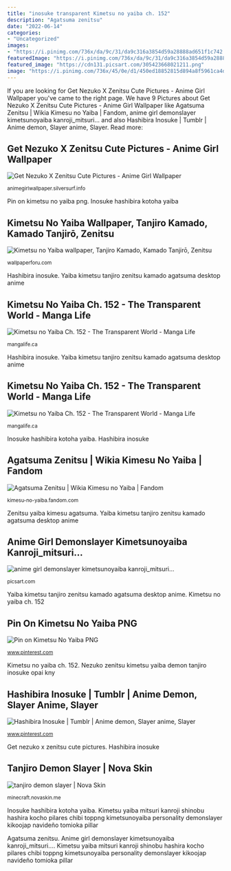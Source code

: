 ```yaml
---
title: "inosuke transparent Kimetsu no yaiba ch. 152"
description: "Agatsuma zenitsu"
date: "2022-06-14"
categories:
- "Uncategorized"
images:
- "https://i.pinimg.com/736x/da/9c/31/da9c316a3854d59a28888ad651f1c742.jpg"
featuredImage: "https://i.pinimg.com/736x/da/9c/31/da9c316a3854d59a28888ad651f1c742.jpg"
featured_image: "https://cdn131.picsart.com/305423668021211.png"
image: "https://i.pinimg.com/736x/45/0e/d1/450ed18852815d894a8f5961ca4d1e94.jpg"
---
```


If you are looking for Get Nezuko X Zenitsu Cute Pictures - Anime Girl Wallpaper you've came to the right page. We have 9 Pictures about Get Nezuko X Zenitsu Cute Pictures - Anime Girl Wallpaper like Agatsuma Zenitsu | Wikia Kimesu no Yaiba | Fandom, anime girl demonslayer kimetsunoyaiba kanroji_mitsuri... and also Hashibira Inosuke | Tumblr | Anime demon, Slayer anime, Slayer. Read more:

## Get Nezuko X Zenitsu Cute Pictures - Anime Girl Wallpaper

![Get Nezuko X Zenitsu Cute Pictures - Anime Girl Wallpaper](https://i.pinimg.com/736x/da/9c/31/da9c316a3854d59a28888ad651f1c742.jpg "Kimetsu no yaiba wallpaper, tanjiro kamado, kamado tanjirō, zenitsu")

<small>animegirlwallpaper.silversurf.info</small>

Pin on kimetsu no yaiba png. Inosuke hashibira kotoha yaiba

## Kimetsu No Yaiba Wallpaper, Tanjiro Kamado, Kamado Tanjirō, Zenitsu

![Kimetsu no Yaiba wallpaper, Tanjiro Kamado, Kamado Tanjirō, Zenitsu](https://wallpaperforu.com/wp-content/uploads/2020/08/kimetsu-no-yaiba-wallpaper-20083114053433.jpg "Manga yaiba kimetsu demon slayer chapter through transparent vs ch tanjiro")

<small>wallpaperforu.com</small>

Hashibira inosuke. Yaiba kimetsu tanjiro zenitsu kamado agatsuma desktop anime

## Kimetsu No Yaiba Ch. 152 - The Transparent World - Manga Life

![Kimetsu no Yaiba Ch. 152 - The Transparent World - Manga Life](http://mangalife.ca/wp-content/uploads/2021/03/3-58-1130x825.jpg "Nezuko zenitsu kimetsu yaiba demon tanjiro inosuke opai kny")

<small>mangalife.ca</small>

Hashibira inosuke. Yaiba kimetsu tanjiro zenitsu kamado agatsuma desktop anime

## Kimetsu No Yaiba Ch. 152 - The Transparent World - Manga Life

![Kimetsu no Yaiba Ch. 152 - The Transparent World - Manga Life](http://mangalife.ca/wp-content/uploads/2021/03/15-59-701x1024.jpg "Inosuke hashibira kotoha yaiba")

<small>mangalife.ca</small>

Inosuke hashibira kotoha yaiba. Hashibira inosuke

## Agatsuma Zenitsu | Wikia Kimesu No Yaiba | Fandom

![Agatsuma Zenitsu | Wikia Kimesu no Yaiba | Fandom](https://vignette.wikia.nocookie.net/kimesu-no-yaiba/images/e/e9/Zenitsu_anime_design2.png/revision/latest?cb=20190314141637&amp;path-prefix=vi "Kimetsu no yaiba ch. 152")

<small>kimesu-no-yaiba.fandom.com</small>

Zenitsu yaiba kimesu agatsuma. Yaiba kimetsu tanjiro zenitsu kamado agatsuma desktop anime

## Anime Girl Demonslayer Kimetsunoyaiba Kanroji_mitsuri...

![anime girl demonslayer kimetsunoyaiba kanroji_mitsuri...](https://cdn131.picsart.com/305423668021211.png "Tanjiro demon slayer")

<small>picsart.com</small>

Yaiba kimetsu tanjiro zenitsu kamado agatsuma desktop anime. Kimetsu no yaiba ch. 152

## Pin On Kimetsu No Yaiba PNG

![Pin on Kimetsu No Yaiba PNG](https://i.pinimg.com/736x/45/0e/d1/450ed18852815d894a8f5961ca4d1e94.jpg "Tanjiro demon slayer")

<small>www.pinterest.com</small>

Kimetsu no yaiba ch. 152. Nezuko zenitsu kimetsu yaiba demon tanjiro inosuke opai kny

## Hashibira Inosuke | Tumblr | Anime Demon, Slayer Anime, Slayer

![Hashibira Inosuke | Tumblr | Anime demon, Slayer anime, Slayer](https://i.pinimg.com/originals/02/b9/3a/02b93a082de21449a1197c9d7dde4941.jpg "Kimetsu no yaiba ch. 152")

<small>www.pinterest.com</small>

Get nezuko x zenitsu cute pictures. Hashibira inosuke

## Tanjiro Demon Slayer | Nova Skin

![tanjiro demon slayer | Nova Skin](https://lh3.googleusercontent.com/CHZcKnc16Qokv-0HCFQsqJeyqY9o_Rz5e9CQ1kihk1WLS4_vmM1Dfjb7L0Clq7CqQj0-B-qEvMq7vMeT-GwK6g "Nezuko zenitsu kimetsu yaiba demon tanjiro inosuke opai kny")

<small>minecraft.novaskin.me</small>

Inosuke hashibira kotoha yaiba. Kimetsu yaiba mitsuri kanroji shinobu hashira kocho pilares chibi toppng kimetsunoyaiba personality demonslayer kikoojap navideño tomioka pillar

Agatsuma zenitsu. Anime girl demonslayer kimetsunoyaiba kanroji_mitsuri.... Kimetsu yaiba mitsuri kanroji shinobu hashira kocho pilares chibi toppng kimetsunoyaiba personality demonslayer kikoojap navideño tomioka pillar
